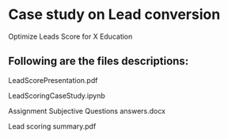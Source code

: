 # Case study on Lead conversion
Optimize Leads Score for X Education

## Following are the files descriptions:
LeadScorePresentation.pdf

LeadScoringCaseStudy.ipynb

Assignment Subjective Questions answers.docx

Lead scoring summary.pdf
